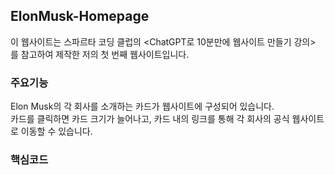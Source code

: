 ## ElonMusk-Homepage
이 웹사이트는 스파르타 코딩 클럽의 <ChatGPT로 10분만에 웹사이트 만들기 강의>   
를 참고하여 제작한 저의 첫 번째 웹사이트입니다.

### 주요기능
Elon Musk의 각 회사를 소개하는 카드가 웹사이트에 구성되어 있습니다.   
카드를 클릭하면 카드 크기가 늘어나고, 카드 내의 링크를 통해 각 회사의 공식 웹사이트로 이동할 수 있습니다.

### 핵심코드
<style> 부분에 아래와 같은 코드를 추가하여 카드 크기를 늘릴 수 있습니다.

<pre>
<code>
.card {transition: transform 0.2s ease-in-out;
}

.card:hover {transform: scale(1.05);
}
</code>
</pre>
  
### 웹사이트 [링크](https://geewhyu.github.io/ElonMusk-Homepage/)
  
<br/>
  
![D0190A05-5122-4A65-A20A-0E2543DFC280](https://github.com/GeeWhyU/ElonMusk-Homepage/assets/134857992/4cd3e95e-3262-4d4b-8a44-5a62bc9b3001)

